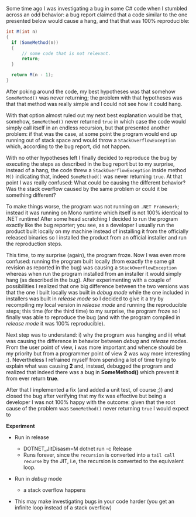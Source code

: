 Some time ago I was investigating a bug in some C# code when I stumbled across an odd behavior: a bug report claimed that a code similar to the one presented below would cause a hang, and that that was 100% reproducible:

```C#
int M(int n)
{
  if (SomeMethod(n))
  {
      // some code that is not relevant.
      return;
  }

  return M(n - 1);
}
```
After poking around the code, my best hypotheses was that somehow `SomeMethod()` was never returning; the problem with that hypotheses was that that method was really simple and I could not see how it could hang.

With that option almost ruled out my next best explanation would be that, somehow, `SomeMethod()`  never returned `true` in which case the code would simply call itself in an endless recursion, but that presented another problem: if that was the case, at some point the program would end up running out of stack space and would throw a `StackOverflowException` which, according to the bug report, did not happen.

With no other hypotheses left I finally decided to reproduce the bug by executing the steps as described in the bug report but to my surprise, instead of a hang, the code threw a `StackOverflowException` inside method `M()` indicating that, indeed `SomeMethod()` was never returning `true`. At that point I was really confused: What could be causing the different behavior? Was the stack overflow caused by the same problem or could it be something different? 

To make things worse, the program was not running on `.NET Framework`; instead it was running on Mono runtime which itself is not 100% identical to .NET runtime!
After some head scratching I decided to run the program exactly like the bug reporter; you see, as a developer I usually run the product built locally on my machine instead of installing it from the officially released binaries so I installed the product from an official installer and run the reproduction steps.

This time, to my surprise (again), the program froze. Now I was even more confused: running the program built locally (from exactly the same git revision as reported in the bug) was causing a `StackOverflowException` whereas when run the program installed from an installer it would simply hang (as described in the bug). After experimenting with a couple of possibilities I realized that one big difference between the two versions was that the one I built locally was built in *debug mode* while the one included in installers was built in *release mode* so I decided to give it a try by recompiling my local version in *release mode* and running the reproducible steps; this time (for the third time) to my surprise, the program froze so I finally was able to reproduce the bug (and with the program compiled in *release mode* it was 100% reproducible).

Next step was to understand: i) why the program was hanging and ii) what was causing the difference in behavior between *debug* and *release* modes. From the user point of view, **i** was more important and whence should be my priority but from a programmer point of view **2** was way more interesting :). Nevertheless I refrained myself from spending a lot of time trying to explain what was causing **2** and, instead, debugged the program and realized that indeed there was a bug in **SomeMethod()** which prevent it from ever return **true**.

After that I implemented a fix (and added a unit test, of course ;)) and closed the bug after verifying that my fix was effective but being a developer I was not 100% happy with the outcome: given that the root cause of the problem was `SomeMethod()` never returning `true` I would expect to 



**Experiment**

- Run in release
  - DOTNET_JitDisasm=M dotnet run -c Release
  - Runs forever, since the `recursion` is converted into a `tail call recurse` by the JIT, i.e,
    the recursion is converted to the equivalent loop.
- Run in *debug* mode
  - a stack overflow happens

- This may make investigating bugs in your code harder (you get an infinite loop instead of a stack overflow)
